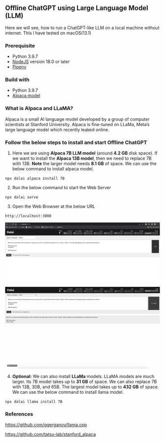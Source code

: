 ## Offline ChatGPT using Large Language Model (LLM)

Here we will see, how to run a ChatGPT-like LLM on a local machine without internet. This I have tested on macOS(13.1)

### Prerequisite
* Python 3.9.7
* [NodeJS](https://nodejs.org/en/download) version 18.0 or later
* [Pipenv](https://realpython.com/pipenv-guide/)

### Build with
* Python 3.9.7
* [Alpaca model](https://crfm.stanford.edu/2023/03/13/alpaca.html)


### What is Alpaca and LLaMA?
Alpaca is a small AI language model developed by a group of computer scientists at Stanford University. Alpaca is fine-tuned on LLaMa, Meta’s large language model which recently leaked online.

### Follow the below steps to install and start Offline ChatGPT

1. Here we are using **Alpaca 7B LLM model** (around **4.2 GB** disk space). 
If we want to install the **Alpaca 13B model**, then we need to replace 7B with 13B. **Note** the larger model needs **8.1 GB** of space.
We can use the below command to install alpaca model.
```
npx dalai alpaca install 7B
```

2. Run the below command to start the Web Server
```
npx dalai serve
```

3. Open the Web Browser at the below URL

```
http://localhost:3000

```
![Offline ChatGPT](offline_gpt.png)


![Offline Alpaca](offline-chatgpt.gif)


4. **Optional:** We can also install **LLaMa** models. LLaMA models are much larger. Its 7B model takes up to **31 GB** of space. 
We can also replace 7B with 13B, 30B, and 65B. The largest model takes up to **432 GB** of space. We can use the below command to install llama model.
```
npx dalai llama install 7B
```

### References
https://github.com/ggerganov/llama.cpp

https://github.com/tatsu-lab/stanford_alpaca



